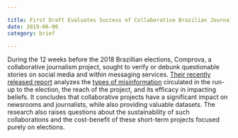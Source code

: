 ```yaml
---

title: First Draft Evaluates Success of Collaborative Brazilian Journalism Project Seeking to Combat Disinformation
date: 2019-06-00
category: brief

---
```


During the 12 weeks before the 2018 Brazillian elections, Comprova, a collaborative journalism project, sought to verify or debunk questionable stories on social media and within messaging services. [Their recently released report][link 1] analyzes the [types of misinformation][link 2] circulated in the run-up to the election, the reach of the project, and its efficacy in impacting beliefs. It concludes that collaborative projects have a significant impact on newsrooms and journalists, while also providing valuable datasets. The research also raises questions about the sustainability of such collaborations and the cost-benefit of these short-term projects focused purely on elections.

[link 1]: https://firstdraftnews.org/wp-content/uploads/2019/06/Comprova-Summary-Report-English.pdf?x74214

[link 2]: https://firstdraftnews.org/what-100000-whatsapp-messages-reveal-about-misinformation-in-brazil/
